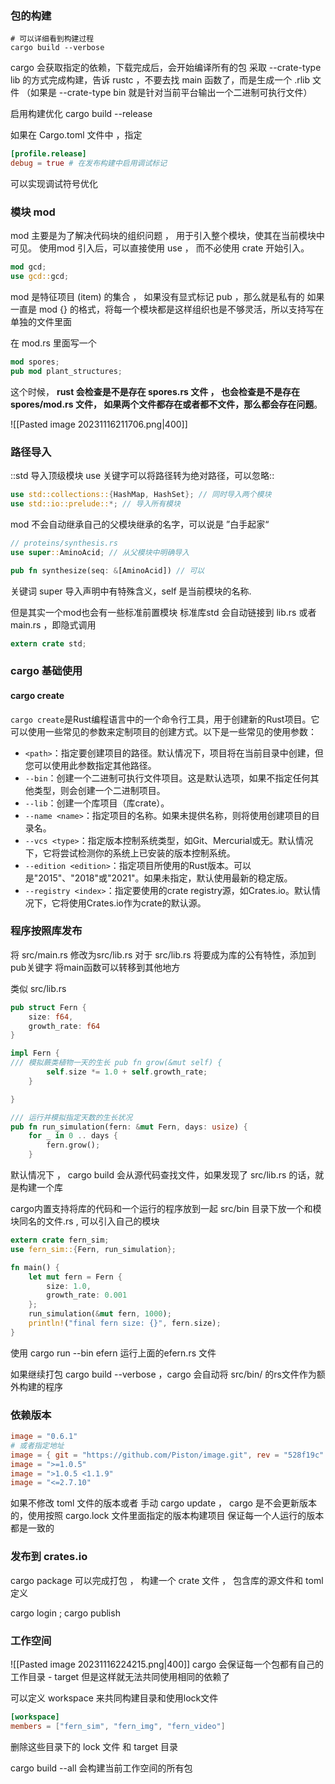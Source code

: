 ### 包的构建

```shell
# 可以详细看到构建过程
cargo build --verbose 
```

cargo 会获取指定的依赖，下载完成后，会开始编译所有的包
采取 --crate-type lib 的方式完成构建，告诉 rustc ，不要去找 main 函数了，而是生成一个 .rlib 文件
（如果是 --crate-type bin 就是针对当前平台输出一个二进制可执行文件）

启用构建优化 cargo build --release

如果在 Cargo.toml 文件中 ，指定
```toml
[profile.release]  
debug = true # 在发布构建中启用调试标记
```
可以实现调试符号优化

### 模块 mod

mod 主要是为了解决代码块的组织问题 ， 用于引入整个模块，使其在当前模块中可见。
使用mod 引入后，可以直接使用 use  ， 而不必使用 crate 开始引入。
```rust
mod gcd;
use gcd::gcd;
```

mod 是特征项目 (item) 的集合 ， 如果没有显式标记 pub ，那么就是私有的
如果一直是 mod {} 的格式，将每一个模块都是这样组织也是不够灵活，所以支持写在单独的文件里面

在 mod.rs 里面写一个 
```rust
mod spores;
pub mod plant_structures;
```
这个时候， **rust 会检查是不是存在 spores.rs 文件 ， 也会检查是不是存在spores/mod.rs 文件， 如果两个文件都存在或者都不文件，那么都会存在问题**。

![[Pasted image 20231116211706.png|400]]

### 路径导入 

::std 导入顶级模块
use 关键字可以将路径转为绝对路径，可以忽略::
```rust
use std::collections::{HashMap, HashSet}; // 同时导入两个模块 
use std::io::prelude::*; // 导入所有模块
```

mod 不会自动继承自己的父模块继承的名字，可以说是 ”白手起家“
```rust
// proteins/synthesis.rs  
use super::AminoAcid; // 从父模块中明确导入

pub fn synthesize(seq: &[AminoAcid]) // 可以
```

关键词 super 导入声明中有特殊含义，self 是当前模块的名称.

但是其实一个mod也会有一些标准前置模块
标准库std 会自动链接到 lib.rs 或者 main.rs ，即隐式调用
```rust
extern crate std;
```

### cargo 基础使用

#### cargo create
`cargo create`是Rust编程语言中的一个命令行工具，用于创建新的Rust项目。它可以使用一些常见的参数来定制项目的创建方式。以下是一些常见的使用参数：

- `<path>`：指定要创建项目的路径。默认情况下，项目将在当前目录中创建，但您可以使用此参数指定其他路径。
- `--bin`：创建一个二进制可执行文件项目。这是默认选项，如果不指定任何其他类型，则会创建一个二进制项目。
- `--lib`：创建一个库项目（库crate）。
- `--name <name>`：指定项目的名称。如果未提供名称，则将使用创建项目的目录名。
- `--vcs <type>`：指定版本控制系统类型，如Git、Mercurial或无。默认情况下，它将尝试检测你的系统上已安装的版本控制系统。
- `--edition <edition>`：指定项目所使用的Rust版本。可以是"2015"、"2018"或"2021"。如果未指定，默认使用最新的稳定版。
- `--registry <index>`：指定要使用的crate registry源，如Crates.io。默认情况下，它将使用Crates.io作为crate的默认源。


### 程序按照库发布

将 src/main.rs 修改为src/lib.rs
对于 src/lib.rs 将要成为库的公有特性，添加到pub关键字
将main函数可以转移到其他地方

类似 src/lib.rs
```rust
pub struct Fern {
    size: f64,
    growth_rate: f64
}

impl Fern {  
/// 模拟蕨类植物一天的生长 pub fn grow(&mut self) {
        self.size *= 1.0 + self.growth_rate;
    }

}

/// 运行并模拟指定天数的生长状况  
pub fn run_simulation(fern: &mut Fern, days: usize) {
    for _ in 0 .. days {
        fern.grow();
    }
```

默认情况下 ， cargo build 会从源代码查找文件，如果发现了 src/lib.rs 的话，就是构建一个库

cargo内置支持将库的代码和一个运行的程序放到一起
src/bin 目录下放一个和模块同名的文件.rs   , 可以引入自己的模块
```rust
extern crate fern_sim;
use fern_sim::{Fern, run_simulation};

fn main() {
    let mut fern = Fern {
		size: 1.0,
		growth_rate: 0.001
    };
    run_simulation(&mut fern, 1000);
    println!("final fern size: {}", fern.size);
}
```

使用 cargo run --bin efern 运行上面的efern.rs 文件

如果继续打包 cargo build --verbose ，cargo 会自动将 src/bin/ 的rs文件作为额外构建的程序

### 依赖版本

```toml
image = "0.6.1"
# 或者指定地址
image = { git = "https://github.com/Piston/image.git", rev = "528f19c" }
image = ">=1.0.5"
image = ">1.0.5 <1.1.9"
image = "<=2.7.10"
```

如果不修改 toml 文件的版本或者 手动 cargo update ， cargo 是不会更新版本的，使用按照 cargo.lock 文件里面指定的版本构建项目
保证每一个人运行的版本都是一致的

### 发布到 crates.io

cargo package 可以完成打包 ， 构建一个 crate 文件 ， 包含库的源文件和 toml 定义

cargo login ; cargo publish

### 工作空间
![[Pasted image 20231116224215.png|400]]
cargo 会保证每一个包都有自己的工作目录 - target
但是这样就无法共同使用相同的依赖了

可以定义 workspace 来共同构建目录和使用lock文件
```toml
[workspace]
members = ["fern_sim", "fern_img", "fern_video"]
```
删除这些目录下的 lock 文件 和 target 目录

cargo build --all 会构建当前工作空间的所有包